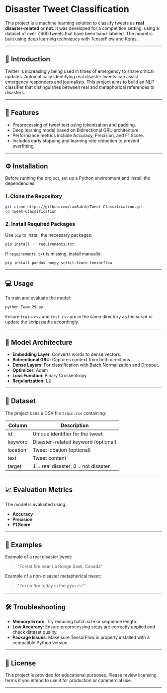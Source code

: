 # Disaster Tweet Classification

This project is a machine learning solution to classify tweets as **real disaster-related** or **not**. It was developed for a competition setting, using a dataset of over 7,600 tweets that have been hand-labeled. The model is built using deep learning techniques with TensorFlow and Keras.

---

## 🧾 Introduction

Twitter is increasingly being used in times of emergency to share critical updates. Automatically identifying real disaster tweets can assist emergency responders and journalists. This project aims to build an NLP classifier that distinguishes between real and metaphorical references to disasters.

---

## 🚀 Features

- Preprocessing of tweet text using tokenization and padding.
- Deep learning model based on Bidirectional GRU architecture.
- Performance metrics include Accuracy, Precision, and F1 Score.
- Includes early stopping and learning rate reduction to prevent overfitting.

---

## ⚙️ Installation

Before running the project, set up a Python environment and install the dependencies.

### 1. Clone the Repository

```bash
git clone https://github.com/iamSabib/Tweet-Classification.git
cd Tweet-Classification
````

### 2. Install Required Packages

Use `pip` to install the necessary packages:

```bash
pip install -r requirements.txt
```

If `requirements.txt` is missing, install manually:

```bash
pip install pandas numpy scikit-learn tensorflow
```

---

## 💻 Usage

To train and evaluate the model:

```bash
python Team_29.py
```

Ensure `train.csv` and `test.csv` are in the same directory as the script or update the script paths accordingly.

---

## 🧠 Model Architecture

* **Embedding Layer**: Converts words to dense vectors.
* **Bidirectional GRU**: Captures context from both directions.
* **Dense Layers**: For classification with Batch Normalization and Dropout.
* **Optimizer**: Adam
* **Loss Function**: Binary Crossentropy
* **Regularization**: L2

---

## 📂 Dataset

The project uses a CSV file `train.csv` containing:

| Column   | Description                         |
| -------- | ----------------------------------- |
| id       | Unique identifier for the tweet     |
| keyword  | Disaster-related keyword (optional) |
| location | Tweet location (optional)           |
| text     | Tweet content                       |
| target   | 1 = real disaster, 0 = not disaster |

---

## 📈 Evaluation Metrics

The model is evaluated using:

* **Accuracy**
* **Precision**
* **F1 Score**

---

## 📌 Examples

Example of a real disaster tweet:

> "Forest fire near La Ronge Sask. Canada"

Example of a non-disaster metaphorical tweet:

> "I'm on fire today in the gym 🔥🔥"

---

## 🛠️ Troubleshooting

* **Memory Errors**: Try reducing batch size or sequence length.
* **Low Accuracy**: Ensure preprocessing steps are correctly applied and check dataset quality.
* **Package Issues**: Make sure TensorFlow is properly installed with a compatible Python version.

---

## 📄 License

This project is provided for educational purposes. Please review licensing terms if you intend to use it for production or commercial use.

---

